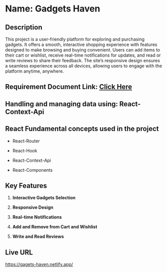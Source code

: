 # Name: Gadgets Haven

## Description

This project is a user-friendly platform for exploring and purchasing gadgets. It offers a smooth, interactive shopping experience with features designed to make browsing and buying convenient. Users can add items to their cart or wishlist, receive real-time notifications for updates, and read or write reviews to share their feedback. The site’s responsive design ensures a seamless experience across all devices, allowing users to engage with the platform anytime, anywhere.

## Requirement Document Link: [Click Here](https://github.com/ProgrammingHero1/B10-A8-gadget-heaven/blob/main/Batch-10_Assignment-08.pdf)

## Handling and managing data using: React-Context-Api

## React Fundamental concepts used in the project

- React-Router

- React-Hook

- React-Context-Api

- React-Components

## Key Features

1. **Interactive Gadgets Selection**

2. **Responsive Design**

3. **Real-time Notifications**

4. **Add and Remove from Cart and Wishlist**

5. **Write and Read Reviews**

## Live URL
https://gagets-haven.netlify.app/

